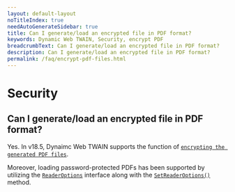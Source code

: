 ```yaml
---
layout: default-layout
noTitleIndex: true
needAutoGenerateSidebar: true
title: Can I generate/load an encrypted file in PDF format?
keywords: Dynamic Web TWAIN, Security, encrypt PDF
breadcrumbText: Can I generate/load an encrypted file in PDF format?
description: Can I generate/load an encrypted file in PDF format?
permalink: /faq/encrypt-pdf-files.html
---
```


# Security

## Can I generate/load an encrypted file in PDF format?

Yes. In v18.5, Dynaimc Web TWAIN supports the function of [`encrypting the generated PDF files`]({{site.indepth}}features/pdf.html#pdf-save-settings).

Moreover, loading password-protected PDFs has been supported by utilizing the [`ReaderOptions`]({{site.info}}api/Interfaces.html#readeroptions) interface along with the [`SetReaderOptions()`]({{site.info}}api/Addon_PDF.html#setreaderoptions) method.
